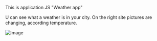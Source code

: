 This is application JS "Weather app"

U can see what a weather is in your city. On the right site pictures are changing, according temperature.  

![image](https://user-images.githubusercontent.com/98185055/206136758-4119142b-beb3-4913-a755-86d6258d00f7.png)
